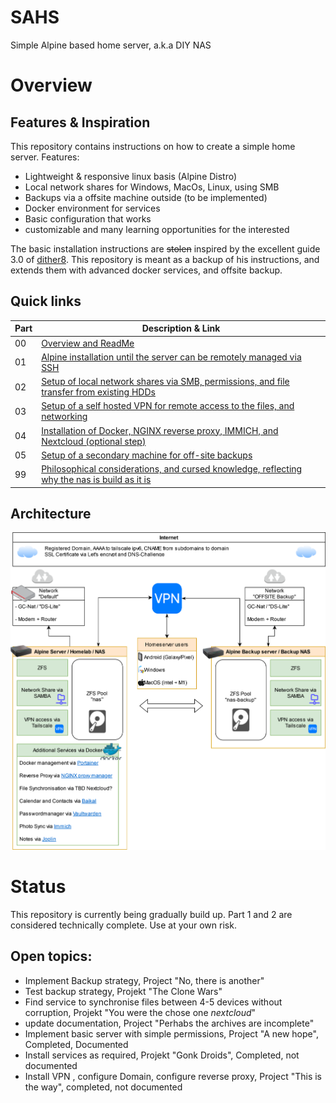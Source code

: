 # SAHS
Simple Alpine based home server, a.k.a DIY NAS

# Overview
## Features & Inspiration
This repository contains instructions on how to create a simple home server. Features:
- Lightweight & responsive linux basis (Alpine Distro)
- Local network shares for Windows, MacOs, Linux, using SMB
- Backups via a offsite machine outside (to be implemented)
- Docker environment for services
- Basic configuration that works
- customizable and many learning opportunities for the interested
  
The basic installation instructions are ~~stolen~~ inspired by the excellent guide 3.0 of [dither8](https://dither8.xyz/guide/alpine-linux-nas-3/ "Link to dither8's website"). This repository is meant as a backup of his instructions, and extends them with advanced docker services, and offsite backup.

## Quick links
| Part | Description & Link|
| ----------- | ----------- |
| 00 | [Overview and ReadMe](https://github.com/pubbelfiesch/SAHS/) |
| 01 | [Alpine installation until the server can be remotely managed via SSH](part_1.md) | 
| 02 | [Setup of local network shares via SMB, permissions, and file transfer from existing HDDs](part_2.md) |
| 03 | [Setup of a self hosted VPN for remote access to the files, and networking](part_3.md) |
| 04 | [Installation of Docker, NGINX reverse proxy, IMMICH, and Nextcloud (optional step)](part_4.md) |
| 05 | [Setup of a secondary machine for off-site backups](part_5.md) |
| 99 | [Philosophical considerations, and cursed knowledge, reflecting why the nas is build as it is](part_99)

## Architecture
![NAS architecture overview](/images/architecture/homeserver_architecture.drawio.svg)

# Status
This repository is currently being gradually build up. Part 1 and 2 are considered technically complete. Use at your own risk.
## Open topics:
- Implement Backup strategy, Project "No, there is another"
- Test backup strategy, Projekt "The Clone Wars"
- Find service to synchronise files between 4-5 devices without corruption, Projekt "You were the chose one *nextcloud*"
- update documentation, Project "Perhabs the archives are incomplete"
- Implement basic server with simple permissions, Project "A new hope", Completed, Documented
- Install services as required, Projekt "Gonk Droids", Completed, not documented
- Install VPN , configure Domain, configure reverse proxy, Project "This is the way", completed, not documented
